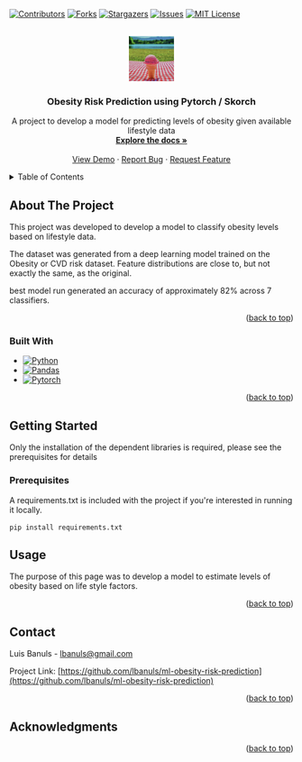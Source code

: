 <!-- Improved compatibility of back to top link: See: https://github.com/othneildrew/Best-README-Template/pull/73 -->
<a name="readme-top"></a>
<!--
*** Thanks for checking out the Best-README-Template. If you have a suggestion
*** that would make this better, please fork the repo and create a pull request
*** or simply open an issue with the tag "enhancement".
*** Don't forget to give the project a star!
*** Thanks again! Now go create something AMAZING! :D
-->



<!-- PROJECT SHIELDS -->
<!--
*** I'm using markdown "reference style" links for readability.
*** Reference links are enclosed in brackets [ ] instead of parentheses ( ).
*** See the bottom of this document for the declaration of the reference variables
*** for contributors-url, forks-url, etc. This is an optional, concise syntax you may use.
*** https://www.markdownguide.org/basic-syntax/#reference-style-links
-->
[![Contributors][contributors-shield]][contributors-url]
[![Forks][forks-shield]][forks-url]
[![Stargazers][stars-shield]][stars-url]
[![Issues][issues-shield]][issues-url]
[![MIT License][license-shield]][license-url]



<!-- PROJECT LOGO -->
<br />
<div style="border-radius:20px;">
  <div align="center">
    <a href= "https://github.com/lbanuls/ml-obesity-risk-prediction">
            <img src="images/logo.jpeg" alt="Logo" width="80" height="80">
    </a>
  </div>

  <h3 align="center">Obesity Risk Prediction using Pytorch / Skorch</h3>

  <p align="center">
    A project to develop a model for predicting levels of obesity given available lifestyle data
    <br />
    <a href="https://github.com/lbanuls/ml-obesity-risk-prediction"><strong>Explore the docs »</strong></a>
    <br />
    <br />
    <a href="https://github.com/lbanuls/ml-obesity-risk-prediction">View Demo</a>
    ·
    <a href="https://github.com/lbanuls/ml-obesity-risk-prediction/issues/new?labels=bug&template=bug-report---.md">Report Bug</a>
    ·
    <a href="https://github.com/lbanuls/ml-obesity-risk-prediction/issues/new?labels=enhancement&template=feature-request---.md">Request Feature</a>
  </p>
</div>



<!-- TABLE OF CONTENTS -->
<details>
  <summary>Table of Contents</summary>
  <ol>
    <li>
      <a href="#about-the-project">About The Project</a>
      <ul>
        <li><a href="#built-with">Built With</a></li>
      </ul>
    </li>
    <li>
      <a href="#getting-started">Getting Started</a>
      <ul>
        <li><a href="#prerequisites">Prerequisites</a></li>
        <li><a href="#installation">Installation</a></li>
      </ul>
    </li>
    <li><a href="#usage">Usage</a></li>
    <li><a href="#roadmap">Roadmap</a></li>
    <li><a href="#contributing">Contributing</a></li>
    <li><a href="#license">License</a></li>
    <li><a href="#contact">Contact</a></li>
    <li><a href="#acknowledgments">Acknowledgments</a></li>
  </ol>
</details>



<!-- ABOUT THE PROJECT -->
## About The Project

This project was developed to develop a model to classify obesity levels based on lifestyle data.

The dataset was generated from a deep learning model trained on the Obesity or CVD risk dataset. Feature distributions are close to, but not exactly the same, as the original.

best model run generated an accuracy of approximately 82% across 7 classifiers.



<p align="right">(<a href="#readme-top">back to top</a>)</p>



### Built With

* [![Python][Python]][Python-url]
* [![Pandas][Pandas]][Pandas-url]
* [![Pytorch][Pytorch]][Pytorch-url]



<p align="right">(<a href="#readme-top">back to top</a>)</p>



<!-- GETTING STARTED -->
## Getting Started

Only the installation of the dependent libraries is required, please see the prerequisites for details

### Prerequisites

A requirements.txt is included with the project if you're interested in running it locally.
```
pip install requirements.txt
```


<!-- USAGE EXAMPLES -->
## Usage

The purpose of this page was to develop a model to estimate levels of obesity based on life style factors.

<p align="right">(<a href="#readme-top">back to top</a>)</p>


<!-- CONTACT -->
## Contact

Luis Banuls - lbanuls@gmail.com

Project Link: [https://github.com/lbanuls/ml-obesity-risk-prediction](https://github.com/lbanuls/ml-obesity-risk-prediction)

<p align="right">(<a href="#readme-top">back to top</a>)</p>



<!-- ACKNOWLEDGMENTS -->
## Acknowledgments



<p align="right">(<a href="#readme-top">back to top</a>)</p>



<!-- MARKDOWN LINKS & IMAGES -->
<!-- https://www.markdownguide.org/basic-syntax/#reference-style-links -->
[project-url]: https://github.com/lbanuls/ml-obesity-risk-prediction
[contributors-shield]: https://img.shields.io/github/contributors/lbanuls/ml-obesity-risk-prediction.svg?style=for-the-badge
[contributors-url]: https://github.com/lbanuls/ml-obesity-risk-prediction/graphs/contributors
[forks-shield]: https://img.shields.io/github/forks/lbanuls/ml-obesity-risk-prediction.svg?style=for-the-badge
[forks-url]: https://github.com/lbanuls/ml-obesity-risk-prediction/network/members
[stars-shield]: https://img.shields.io/github/stars/lbanuls/ml-obesity-risk-prediction.svg?style=for-the-badge
[stars-url]: https://github.com/lbanuls/ml-obesity-risk-prediction/stargazers
[issues-shield]: https://img.shields.io/github/issues/lbanuls/ml-obesity-risk-prediction.svg?style=for-the-badge
[issues-url]: https://github.com/lbanuls/ml-obesity-risk-prediction/issues
[license-shield]: https://img.shields.io/github/license/lbanuls/ml-obesity-risk-prediction.svg?style=for-the-badge
[license-url]: https://github.com/lbanuls/ml-obesity-risk-prediction/blob/master/LICENSE.txt
[product-screenshot]: images/screenshot.png
[Python]: https://img.shields.io/badge/Python-black?style=for-the-badge&logo=python&logoColor=blue
[Python-url]: https://www.python.org/
[Pandas]: https://img.shields.io/badge/Pandas-black?style=for-the-badge&logo=Pandas
[Pandas-url]: https://pandas.pydata.org/docs/index.html
[Pytorch]: https://img.shields.io/badge/Pytorch-black?style=for-the-badge&logo=Pytorch
[Pytorch-url]: https://pytorch.org/
